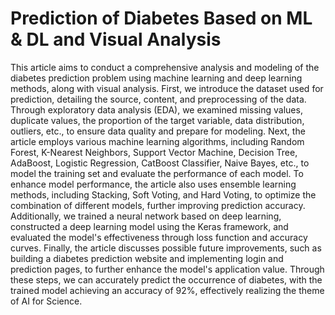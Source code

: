 # Prediction of Diabetes Based on ML & DL and Visual Analysis
This article aims to conduct a comprehensive analysis and modeling of the diabetes prediction problem using machine learning and deep learning methods, along with visual analysis. First, we introduce the dataset used for prediction, detailing the source, content, and preprocessing of the data. Through exploratory data analysis (EDA), we examined missing values, duplicate values, the proportion of the target variable, data distribution, outliers, etc., to ensure data quality and prepare for modeling. Next, the article employs various machine learning algorithms, including Random Forest, K-Nearest Neighbors, Support Vector Machine, Decision Tree, AdaBoost, Logistic Regression, CatBoost Classifier, Naive Bayes, etc., to model the training set and evaluate the performance of each model. To enhance model performance, the article also uses ensemble learning methods, including Stacking, Soft Voting, and Hard Voting, to optimize the combination of different models, further improving prediction accuracy. Additionally, we trained a neural network based on deep learning, constructed a deep learning model using the Keras framework, and evaluated the model's effectiveness through loss function and accuracy curves. Finally, the article discusses possible future improvements, such as building a diabetes prediction website and implementing login and prediction pages, to further enhance the model's application value. Through these steps, we can accurately predict the occurrence of diabetes, with the trained model achieving an accuracy of 92%, effectively realizing the theme of AI for Science.
